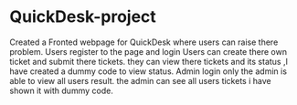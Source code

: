 # QuickDesk-project
Created a  Fronted webpage for QuickDesk where users can raise there problem.
Users register to the page and login
Users can create there own ticket and submit there tickets.
they can view there tickets and its status ,I have created a dummy code to view status.
Admin login only the admin is able to view all users result.
the admin can see all users tickets i have shown it with dummy code.
